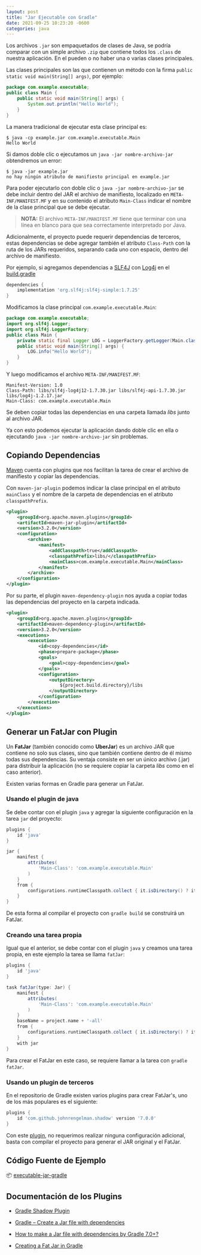 ```yaml
---
layout: post
title: "Jar Ejecutable con Gradle"
date: 2021-09-25 10:23:20 -0600
categories: java
---
```


Los archivos `.jar` son empaquetados de clases de Java, se podría comparar con un simple archivo `.zip` que contiene todos los `.class` de nuestra aplicación. En el pueden o no haber una o varias clases principales.

Las clases principales son las que contienen un método con la firma `public static void main(String[] args)`, por ejemplo:

```java
package com.example.executable;
public class Main {
    public static void main(String[] args) {
        System.out.println("Hello World");
    }
}
```

La manera tradicional de ejecutar esta clase principal es:

```shell
$ java -cp example.jar com.example.executable.Main
Hello World
```

Si damos doble clic o ejecutamos un `java -jar nombre-archivo-jar` obtendremos un error:

```shell
$ java -jar example.jar
no hay ningún atributo de manifiesto principal en example.jar
```

Para poder ejecutarlo con doble clic o `java -jar nombre-archivo-jar` se debe incluir dentro del JAR el archivo de manifiesto, localizado en `META-INF/MANIFEST.MF` y en su contenido el atributo `Main-Class` indicar el nombre de la clase principal que se debe ejecutar.

> **NOTA:** El archivo `META-INF/MANIFEST.MF` tiene que terminar con una línea en blanco para que sea correctamente interpretado por Java.

Adicionalmente, el proyecto puede requerir dependencias de terceros, estas dependencias se debe agregar también el atributo `Class-Path` con la ruta de los JARs requeridos, separando cada uno con espacio, dentro del archivo de manifiesto.

Por ejemplo, si agregamos dependencias a [SLF4J](http://www.slf4j.org/) con [Log4j](http://logging.apache.org/log4j/1.2/) en el [build.gradle](https://github.com/barrantesgerman/executable-jar-gradle/blob/main/example/build.gradle)

```gradle
dependencies {
    implementation 'org.slf4j:slf4j-simple:1.7.25'
}
```

Modificamos la clase principal `com.example.executable.Main`:

```java
package com.example.executable;
import org.slf4j.Logger;
import org.slf4j.LoggerFactory;
public class Main {
    private static final Logger LOG = LoggerFactory.getLogger(Main.class);
    public static void main(String[] args) {
        LOG.info("Hello World");
    }
}
```

Y luego modificamos el archivo `META-INF/MANIFEST.MF`:

```properties
Manifest-Version: 1.0
Class-Path: libs/slf4j-log4j12-1.7.30.jar libs/slf4j-api-1.7.30.jar libs/log4j-1.2.17.jar
Main-Class: com.example.executable.Main

```

Se deben copiar todas las dependencias en una carpeta llamada *libs* junto al archivo JAR.

Ya con esto podemos ejecutar la aplicación dando doble clic en ella o ejecutando  `java -jar nombre-archivo-jar` sin problemas.

## Copiando Dependencias

[Maven](https://maven.apache.org/) cuenta con plugins que nos facilitan la tarea de crear el archivo de manifiesto y copiar las dependencias.

Con `maven-jar-plugin` podemos indicar la clase principal en el atributo `mainClass` y el nombre de la carpeta de dependencias en el atributo `classpathPrefix`.

```xml
<plugin>
    <groupId>org.apache.maven.plugins</groupId>
    <artifactId>maven-jar-plugin</artifactId>
    <version>3.2.0</version>
    <configuration>
        <archive>
            <manifest>
                <addClasspath>true</addClasspath>
                <classpathPrefix>libs/</classpathPrefix>
                <mainClass>com.example.executable.Main</mainClass>
            </manifest>
        </archive>
    </configuration>
</plugin>
```

Por su parte, el plugin `maven-dependency-plugin` nos ayuda a copiar todas las dependencias del proyecto en la carpeta indicada.

```xml
<plugin>
    <groupId>org.apache.maven.plugins</groupId>
    <artifactId>maven-dependency-plugin</artifactId>
    <version>3.2.0</version>
    <executions>
        <execution>
            <id>copy-dependencies</id>
            <phase>prepare-package</phase>
            <goals>
                <goal>copy-dependencies</goal>
            </goals>
            <configuration>
                <outputDirectory>
                    ${project.build.directory}/libs
                </outputDirectory>
            </configuration>
        </execution>
    </executions>
</plugin>
```


## Generar un FatJar con Plugin

Un **FatJar** (también conocido como **UberJar**) es un archivo JAR que contiene no solo sus clases, sino que también contiene dentro de él mismo todas sus dependencias. Su ventaja consiste en ser un único archivo (.jar) para distribuir la aplicación (no se requiere copiar la carpeta *libs* como en el caso anterior).

Existen varias formas en Gradle para generar un FatJar.

### Usando el plugin de java

Se debe contar con el plugin `java` y agregar la siguiente configuración en la tarea `jar` del proyecto:

```gradle
plugins {
    id 'java'
}

jar {
    manifest {
        attributes(
            'Main-Class': 'com.example.executable.Main'
        )
    }
    from {
        configurations.runtimeClasspath.collect { it.isDirectory() ? it : zipTree(it) }
    }
}
```

De esta forma al compilar el proyecto con `gradle build` se construirá un FatJar.

### Creando una tarea propia

Igual que el anterior, se debe contar con el plugin `java` y creamos una tarea propia, en este ejemplo la tarea se llama `fatJar`:

```gradle
plugins {
    id 'java'
}

task fatJar(type: Jar) {
    manifest {
        attributes(
            'Main-Class': 'com.example.executable.Main'
        )
    }
    baseName = project.name + '-all'
    from {
        configurations.runtimeClasspath.collect { it.isDirectory() ? it : zipTree(it) }
    }
    with jar
}
```

Para crear el FatJar en este caso, se requiere llamar a la tarea con `gradle fatJar`.

### Usando un plugin de terceros

En el repositorio de Gradle existen varios plugins para crear FatJar's, uno de los más populares es el siguiente:

```gradle
plugins {
    id 'com.github.johnrengelman.shadow' version '7.0.0'
}
```

Con este [plugin](https://plugins.gradle.org/plugin/com.github.johnrengelman.shadow), no requerimos realizar ninguna configuración adicional, basta con compilar el proyecto para generar el JAR original y el FatJar.

## Código Fuente de Ejemplo

📦 [executable-jar-gradle](https://github.com/barrantesgerman/executable-jar-gradle)

## Documentación de los Plugins

* [Gradle Shadow Plugin](https://imperceptiblethoughts.com/shadow/)

* [Gradle – Create a Jar file with dependencies](https://mkyong.com/gradle/gradle-create-a-jar-file-with-dependencies/)

* [How to make a Jar file with dependencies by Gradle 7.0+?](https://stackoverflow.com/questions/59367435/how-to-make-a-jar-file-with-dependencies-by-gradle-7-0)

* [Creating a Fat Jar in Gradle](https://www.baeldung.com/gradle-fat-jar)
